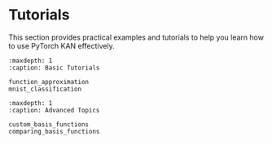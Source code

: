 # Tutorials

This section provides practical examples and tutorials to help you learn how to use PyTorch KAN effectively.

```{toctree}
:maxdepth: 1
:caption: Basic Tutorials

function_approximation
mnist_classification
```

```{toctree}
:maxdepth: 1
:caption: Advanced Topics

custom_basis_functions
comparing_basis_functions
```